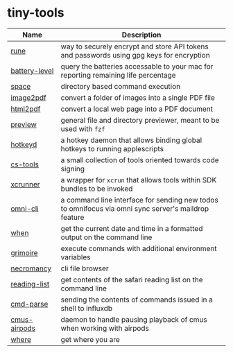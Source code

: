 # tiny-tools

| Name               | Description |
| -------------------|-------------|
| [rune][1]          | way to securely encrypt and store API tokens and passwords using gpg keys for encryption
| [battery-level][2] | query the batteries accessable to your mac for reporting remaining life percentage
| [space][3]         | directory based command execution
| [image2pdf][4]     | convert a folder of images into a single PDF file
| [html2pdf][5]      | convert a local web page into a PDF document
| [preview][6]       | general file and directory previewer, meant to be used with `fzf`
| [hotkeyd][7]       | a hotkey daemon that allows binding global hotkeys to running applescripts
| [cs-tools][8]      | a small collection of tools oriented towards code signing
| [xcrunner][9]      | a wrapper for `xcrun` that allows tools within SDK bundles to be invoked
| [omni-cli][10]     | a command line interface for sending new todos to omnifocus via omni sync server's maildrop feature
| [when][11]         | get the current date and time in a formatted output on the command line
| [grimoire][12]     | execute commands with additional environment variables
| [necromancy][13]   | cli file browser
| [reading-list][14] | get contents of the safari reading list on the command line
| [cmd-parse][15]    | sending the contents of commands issued in a shell to influxdb
| [cmus-airpods][16] | daemon to handle pausing playback of cmus when working with airpods
| [where][17]        | get where you are




[1]: https://github.com/samdmarshall/rune
[2]: https://github.com/samdmarshall/battery-level
[3]: https://github.com/samdmarshall/space
[4]: https://github.com/samdmarshall/images2pdf
[5]: https://github.com/samdmarshall/html2pdf
[6]: https://github.com/samdmarshall/preview
[7]: https://github.com/samdmarshall/hotkeyd
[8]: https://github.com/samdmarshall/cs-tools
[9]: https://github.com/samdmarshall/xcrunner
[10]: https://github.com/samdmarshall/omni-cli
[11]: https://github.com/samdmarshall/when
[12]: https://github.com/samdmarshall/grimoire
[13]: https://github.com/samdmarshall/necromancy
[14]: https://github.com/samdmarshall/reading-list
[15]: https://github.com/samdmarshall/cmd-parse
[16]: https://github.com/samdmarshall/cmus-airpods
[17]: https://github.com/samdmarshall/where

